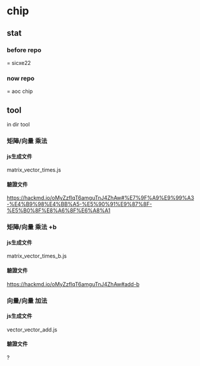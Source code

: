 # chip

## stat

### before repo

= sicxe22

### now repo

= aoc chip

## tool

in dir tool

### 矩陣/向量 乘法

#### js生成文件

matrix_vector_times.js

#### 驗證文件

https://hackmd.io/oMyZzflqT6amguTnJ4ZhAw#%E7%9F%A9%E9%99%A3-%E4%B9%98%E4%BB%A5-%E5%90%91%E9%87%8F-%E5%B0%8F%E8%A6%8F%E6%A8%A1

### 矩陣/向量 乘法 +b

#### js生成文件

matrix_vector_times_b.js

#### 驗證文件

https://hackmd.io/oMyZzflqT6amguTnJ4ZhAw#add-b

### 向量/向量 加法

#### js生成文件

vector_vector_add.js

#### 驗證文件

?
